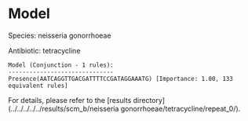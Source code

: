 
# Model

Species: neisseria gonorrhoeae

Antibiotic: tetracycline

```
Model (Conjunction - 1 rules):
------------------------------
Presence(AATCAGGTTGACGATTTTCCGATAGGAAATG) [Importance: 1.00, 133 equivalent rules]

```

For details, please refer to the [results directory](../../../../../results/scm_b/neisseria gonorrhoeae/tetracycline/repeat_0/).

